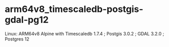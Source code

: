 # arm64v8_timescaledb-postgis-gdal-pg12
Linux: ARM64v8 Alpine with Timescaledb 1.7.4 ; Postgis 3.0.2 ; GDAL 3.2.0 ; Postgres 12
